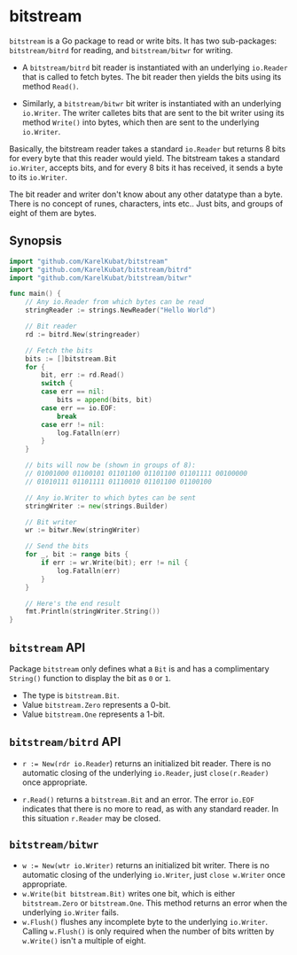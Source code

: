 # bitstream

`bitstream` is a Go package to read or write bits. It has two sub-packages: `bitstream/bitrd` for reading, and `bitstream/bitwr` for writing.

- A `bitstream/bitrd` bit reader is instantiated with an underlying `io.Reader` that is called to fetch bytes. The bit reader then yields the bits using its method `Read()`.

- Similarly, a `bitstream/bitwr` bit writer is instantiated with an underlying `io.Writer`. The writer calletes bits that are sent to the bit writer using its method `Write()` into bytes, which then are sent to the underlying `io.Writer`.

Basically, the bitstream reader takes a standard `io.Reader` but returns 8 bits for every byte that this reader would yield. The bitstream takes a standard `io.Writer`, accepts bits, and for every 8 bits it has received, it sends a byte to its `io.Writer`.

The bit reader and writer don't know about any other datatype than a byte. There is no concept of runes, characters, ints etc.. Just bits, and groups of eight of them are bytes.

## Synopsis

```go
import "github.com/KarelKubat/bitstream"
import "github.com/KarelKubat/bitstream/bitrd"
import "github.com/KarelKubat/bitstream/bitwr"

func main() {
    // Any io.Reader from which bytes can be read
    stringReader := strings.NewReader("Hello World")

    // Bit reader
    rd := bitrd.New(stringreader)

    // Fetch the bits
    bits := []bitstream.Bit
    for {
        bit, err := rd.Read()
        switch {
        case err == nil:
            bits = append(bits, bit)
        case err == io.EOF:
            break
        case err != nil:
            log.Fatalln(err)
        }
    }

    // bits will now be (shown in groups of 8):
    // 01001000 01100101 01101100 01101100 01101111 00100000 
    // 01010111 01101111 01110010 01101100 01100100

    // Any io.Writer to which bytes can be sent
    stringWriter := new(strings.Builder)

    // Bit writer
    wr := bitwr.New(stringWriter)

    // Send the bits
    for _, bit := range bits {
        if err := wr.Write(bit); err != nil {
            log.Fatalln(err)
        }
    }

    // Here's the end result
    fmt.Println(stringWriter.String())
}
```

## `bitstream` API

Package `bitstream` only defines what a `Bit` is and has a complimentary `String()` function to display the bit as `0` or `1`.

- The type is `bitstream.Bit`.
- Value `bitstream.Zero` represents a 0-bit.
- Value `bitstream.One` represents a 1-bit.

## `bitstream/bitrd` API

- `r := New(rdr io.Reader`) returns an initialized bit reader. There is no automatic closing of the underlying `io.Reader`, just `close(r.Reader)` once appropriate.

- `r.Read()` returns a `bitstream.Bit` and an error. The error `io.EOF` indicates that there is no more to read, as with any standard reader. In this situation `r.Reader` may be closed.

## `bitstream/bitwr`

- `w := New(wtr io.Writer)` returns an initialized bit writer. There is no automatic closing of the underlying `io.Writer`, just `close w.Writer` once appropriate.
- `w.Write(bit bitstream.Bit)` writes one bit, which is either `bitstream.Zero` or `bitstream.One`. This method returns an error when the underlying `io.Writer` fails.
- `w.Flush()` flushes any incomplete byte to the underlying `io.Writer`. Calling `w.Flush()` is only required when the number of bits written by `w.Write()` isn't a multiple of eight.